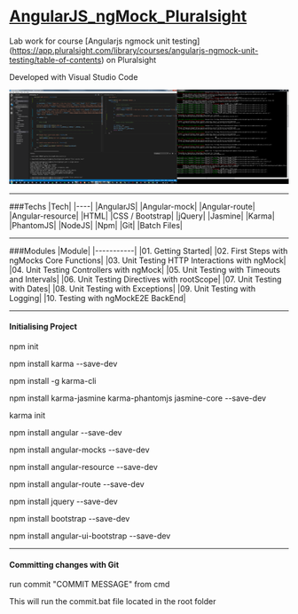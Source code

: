 # [AngularJS_ngMock_Pluralsight](https://www.pluralsight.com/courses/angularjs-ngmock-unit-testing)


Lab work for course [Angularjs ngmock unit testing] (https://app.pluralsight.com/library/courses/angularjs-ngmock-unit-testing/table-of-contents) on Pluralsight


Developed with Visual Studio Code

![TDD](https://github.com/Apollo013/AngularJS_ngMock_Pluralsight/blob/master/Screenshot.png?raw=true "TDD Screen shot")

---

###Techs
|Tech|
|----|
|AngularJS|
|Angular-mock|
|Angular-route|
|Angular-resource|
|HTML|
|CSS / Bootstrap|
|jQuery|
|Jasmine|
|Karma|
|PhantomJS|
|NodeJS|
|Npm|
|Git|
|Batch Files|

---

###Modules
|Module|
|-----------|
|01. Getting Started|
|02. First Steps with ngMocks Core Functions|
|03. Unit Testing HTTP Interactions with ngMock|
|04. Unit Testing Controllers with ngMock|
|05. Unit Testing with Timeouts and Intervals|
|06. Unit Testing Directives with rootScope|
|07. Unit Testing with Dates|
|08. Unit Testing with Exceptions|
|09. Unit Testing with Logging|
|10. Testing with ngMockE2E BackEnd|

---

#### Initialising Project
npm init

npm install karma --save-dev

npm install -g karma-cli

npm install karma-jasmine karma-phantomjs jasmine-core --save-dev

karma init

npm install angular --save-dev

npm install angular-mocks --save-dev

npm install angular-resource --save-dev

npm install angular-route --save-dev

npm install jquery --save-dev

npm install bootstrap --save-dev

npm install angular-ui-bootstrap --save-dev

---

#### Committing changes with Git
run commit "COMMIT MESSAGE" from cmd

This will run the commit.bat file located in the root folder

